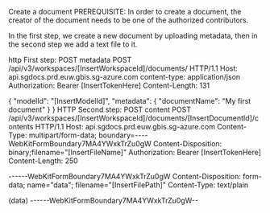 Create a document
PREREQUISITE: In order to create a document, the creator of the document needs to be one of the authorized contributors.

In the first step, we create a new document by uploading metadata, then in the second step we add a text file to it.

http
First step: POST metadata
POST /api/v3/workspaces/[InsertWorkspaceId]/documents/ HTTP/1.1
Host: api.sgdocs.prd.euw.gbis.sg-azure.com
content-type: application/json
Authorization: Bearer [InsertTokenHere]
Content-Length: 131

{
    "modelId": "[InsertModelId]",
    "metadata": {
        "documentName": "My first document"
    }
}
HTTP
Second step: POST content
POST /api/v3/workspaces/[InsertWorkspaceId]/documents/[InsertDocumentId]/contents HTTP/1.1
Host: api.sgdocs.prd.euw.gbis.sg-azure.com
Content-Type: multipart/form-data; boundary=----WebKitFormBoundary7MA4YWxkTrZu0gW
Content-Disposition: binary;filename="[InsertFileName]"
Authorization: Bearer [InsertTokenHere]
Content-Length: 250

------WebKitFormBoundary7MA4YWxkTrZu0gW
Content-Disposition: form-data; name="data"; filename="[InsertFilePath]"
Content-Type: text/plain

(data)
------WebKitFormBoundary7MA4YWxkTrZu0gW--
